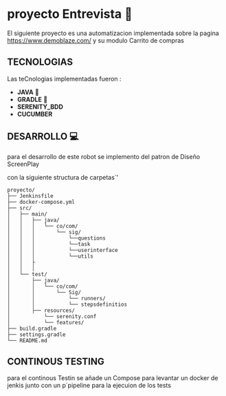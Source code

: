 # proyecto Entrevista  :space_invader:

El siguiente proyecto es una automatizacion implementada sobre la pagina https://www.demoblaze.com/
y su modulo Carrito de compras 

## TECNOLOGIAS 

Las teCnologias implementadas fueron :
    
 - **JAVA** :tea:
 - **GRADLE** :elephant:
 - **SERENITY_BDD** 
 - **CUCUMBER**
 
## DESARROLLO :computer:

para el desarrollo de este robot se implemento del patron de Diseño ScreenPlay

con la siguiente structura de carpetas`'

```plaintext
proyecto/
├── Jenkinsfile
├── docker-compose.yml
├── src/
│   ├── main/
│   │   ├── java/
│   │   │   └── co/com/
│   │   │       └── sig/
│   │   │           └──questions
│   │   │           └──task
│   │   │           └──userinterface
│   │   │           └──utils 
│   │   ├
│   │   │ 
│   └── test/
│       ├── java/
│       │   └── co/com/
│       │       └── Sig/
│       │           └── runners/
│       │           └── stepsdefinitios
│       ├── resources/
│           └── serenity.conf
│           └── features/
├── build.gradle
├── settings.gradle
└── README.md
```
## CONTINOUS TESTING

para el continous Testin se añade un Compose para levantar un docker de jenkis 
junto con un p´pipeline para la ejecuion de los tests
